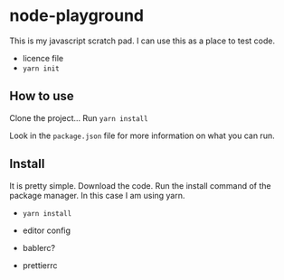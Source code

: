 # node-playground

This is my javascript scratch pad. I can use this as a place to test code.

-   licence file
-   `yarn init`

## How to use

Clone the project...
Run `yarn install`

Look in the `package.json` file for more information on what you can run.

## Install

It is pretty simple. Download the code. Run the install command of the package manager. In this case I am using yarn.

-   `yarn install`

-   editor config
-   bablerc?
-   prettierrc
